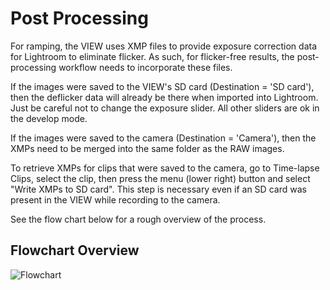 # Post Processing

For ramping, the VIEW uses XMP files to provide exposure correction data for Lightroom to eliminate flicker.  As such, for flicker-free results, the post-processing workflow needs to incorporate these files.

If the images were saved to the VIEW's SD card (Destination = 'SD card'), then the deflicker data will already be there when imported into Lightroom.  Just be careful not to change the exposure slider.  All other sliders are ok in the develop mode.

If the images were saved to the camera (Destination = 'Camera'), then the XMPs need to be merged into the same folder as the RAW images.

To retrieve XMPs for clips that were saved to the camera, go to Time-lapse Clips, select the clip, then press the menu (lower right) button and select "Write XMPs to SD card".  This step is necessary even if an SD card was present in the VIEW while recording to the camera.

See the flow chart below for a rough overview of the process.

## Flowchart Overview

![Flowchart](images/post-flowchart.png)
